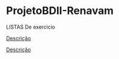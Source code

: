 # ProjetoBDII-Renavam

LISTAS De exercicio

<a href="https://drive.google.com/drive/u/1/folders/1V25IAefEhOgobEBQ4BJESmQQcf3CxWtc">Descrição</a>

<a href="https://docs.google.com/document/d/134q-tsEjGA0VJyPaJDT5m7lcWaVBZXeXM0GwPuIlbOg/edit">Descrição</a>


